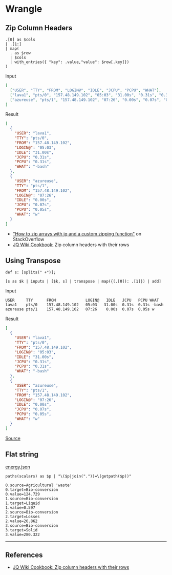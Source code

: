 # Wrangle

## Zip Column Headers

```jq
.[0] as $cols
| .[1:]
| map(
  . as $row
  | $cols
  | with_entries({ "key": .value,"value": $row[.key]})
)
```

Input

```json
[
  ["USER", "TTY", "FROM", "LOGIN@", "IDLE", "JCPU", "PCPU", "WHAT"],
  ["lava1", "pts/0", "157.48.149.102", "05:03", "31.00s", "0.31s", "0.31s", "-bash"],
  ["azureuse", "pts/1", "157.48.149.102", "07:26", "0.00s", "0.07s", "0.05s", "w"]
]
```

Result

```json
[
  {
    "USER": "lava1",
    "TTY": "pts/0",
    "FROM": "157.48.149.102",
    "LOGIN@": "05:03",
    "IDLE": "31.00s",
    "JCPU": "0.31s",
    "PCPU": "0.31s",
    "WHAT": "-bash"
  },
  {
    "USER": "azureuse",
    "TTY": "pts/1",
    "FROM": "157.48.149.102",
    "LOGIN@": "07:26",
    "IDLE": "0.00s",
    "JCPU": "0.07s",
    "PCPU": "0.05s",
    "WHAT": "w"
  }
]
```

- ["How to zip arrays with jq and a custom zipping function"](https://stackoverflow.com/a/75829018/7460613) on StackOverflow
- [JQ Wiki Cookbook:](https://github.com/stedolan/jq/wiki/Cookbook#zip-column-headers-with-their-rows) Zip column headers with their rows

## Using Transpose

```jq
def s: [splits(" +")];

[s as $k | inputs | [$k, s] | transpose | map({(.[0]): .[1]}) | add]
```

Input

```
USER     TTY      FROM             LOGIN@   IDLE   JCPU   PCPU WHAT
lava1    pts/0    157.48.149.102   05:03   31.00s  0.31s  0.31s -bash
azureuse pts/1    157.48.149.102   07:26    0.00s  0.07s  0.05s w
```

Result

```json
[
  {
    "USER": "lava1",
    "TTY": "pts/0",
    "FROM": "157.48.149.102",
    "LOGIN@": "05:03",
    "IDLE": "31.00s",
    "JCPU": "0.31s",
    "PCPU": "0.31s",
    "WHAT": "-bash"
  },
  {
    "USER": "azureuse",
    "TTY": "pts/1",
    "FROM": "157.48.149.102",
    "LOGIN@": "07:26",
    "IDLE": "0.00s",
    "JCPU": "0.07s",
    "PCPU": "0.05s",
    "WHAT": "w"
  }
]
```

[Source](https://stackoverflow.com/a/75839378/7460613)

## Flat string

[energy.json](../data/energy.json)

```jq
paths(scalars) as $p | "\($p|join("."))=\(getpath($p))"
```

```
0.source=Agricultural 'waste'
0.target=Bio-conversion
0.value=124.729
1.source=Bio-conversion
1.target=Liquid
1.value=0.597
2.source=Bio-conversion
2.target=Losses
2.value=26.862
3.source=Bio-conversion
3.target=Solid
3.value=280.322
```

---

## References

- [JQ Wiki Cookbook: Zip column headers with their rows](https://github.com/stedolan/jq/wiki/Cookbook#zip-column-headers-with-their-rows)

